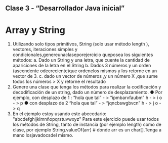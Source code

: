 ﻿## Clase 3 - “Desarrollador Java inicial”

# Array y String

1. Utilizando solo tipos primitivos, String (solo usar método length ), vectores,
   iteraciones simples y condicionales,genereunaclaseporejercicio queposea los
   siguientes métodos:
   a. Dado un String y una letra, que cuente la cantidad de apariciones de la letra en
   el String
   b. Dados 3 números y un orden (ascendente odecreciente)que ordenelos
   mismos y los retorne en un vector de 3.
   c. dado un vector de números ,y un número X ,que sume todos los números > X y
   retorne el resultado
2. Genere una clase que tenga los métodos para realizar la codificación y decodificación de un string, dado un número de desplazamiento.
   ● Por ejemplo, con desplazo de 1 :
   “hola que tal” - > “ipmbarvfaubm”
   h - > i
   o - > p
   ● con desplazo de 2
   “hola que tal” - > “jqncbswgbvcn”
   h - > j
   o - > q
3. En el ejemplo estoy usando este abecedario: "abcdefghijklmnñopqrstuvwxyz"
   Para este ejercicio puede usar todos los métodos de String, tanto de instancia (por
   ejemplo length) como de clase, por ejemplo String.valueOf(arr) # donde
   arr es un char[].Tenga a mano losjavadocsdel mismo.
